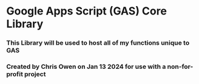 # Google Apps Script (GAS) Core Library
### This Library will be used to host all of my functions unique to GAS
### Created by Chris Owen on Jan 13 2024 for use with a non-for-profit project

